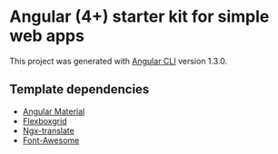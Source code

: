# Angular (4+) starter kit for simple web apps
This project was generated with [Angular CLI](https://github.com/angular/angular-cli) version 1.3.0.
## Template dependencies
- [Angular Material](https://material.angular.io/)
- [Flexboxgrid](http://flexboxgrid.com/)
- [Ngx-translate](https://github.com/ngx-translate/core)
- [Font-Awesome](http://fontawesome.io/icons/)
